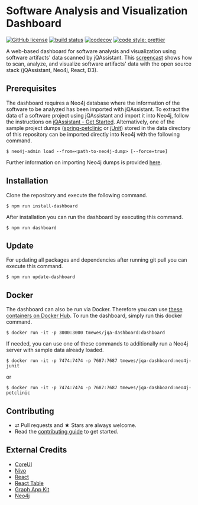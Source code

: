 # Software Analysis and Visualization Dashboard #

[![GitHub license](https://img.shields.io/badge/License-Apache%202.0-blue.svg)](https://github.com/softvis-research/jqa-dashboard/blob/master/LICENSE)
[![build status](https://travis-ci.com/softvis-research/jqa-dashboard.svg)](https://travis-ci.com/softvis-research/jqa-dashboard)
[![codecov](https://codecov.io/gh/softvis-research/jqa-dashboard/branch/master/graph/badge.svg)](https://codecov.io/gh/softvis-research/jqa-dashboard)
[![code style: prettier](https://img.shields.io/badge/code_style-prettier-ff69b4.svg)](https://github.com/prettier/prettier)

A web-based dashboard for software analysis and visualization using software artifacts' data scanned by jQAssistant. This [screencast](https://youtu.be/LebVqfzQ_KE) shows how to scan, analyze, and visualize software artifacts' data with the open source stack (jQAssistant, Neo4j, React, D3).

## Prerequisites ##

The dashboard requires a Neo4j database where the information of the software to be analyzed has been imported with jQAssistant.
To extract the data of a software project using jQAssistant and import it into Neo4j, follow the instructions on [jQAssistant - Get Started](https://jqassistant.org/get-started/). Alternatively, one of the sample project dumps ([spring-petclinic](https://github.com/buschmais/spring-petclinic/tree/master) or [jUnit](https://github.com/jqassistant-demo/junit4/tree/jqassistant/vissoft-2018)) stored in the data directory of this repository can be imported directly into Neo4j with the following command.

```
$ neo4j-admin load --from=<path-to-neo4j-dump> [--force=true]
```

Further information on importing Neo4j dumps is provided [here](https://neo4j.com/docs/operations-manual/current/tools/dump-load/).
## Installation ##

Clone the repository and execute the following command.

```
$ npm run install-dashboard
```

After installation you can run the dashboard by executing this command.

```
$ npm run dashboard
```

## Update ##

For updating all packages and dependencies after running git pull you can execute this command.

```
$ npm run update-dashboard
```

## Docker ##

The dashboard can also be run via Docker. Therefore you can use [these containers on Docker Hub](https://hub.docker.com/r/tmewes/jqa-dashboard/tags/).
To run the dashboard, simply run this docker command.

```
$ docker run -it -p 3000:3000 tmewes/jqa-dashboard:dashboard
```

If needed, you can use one of these commands to additionally run a Neo4j server with sample data already loaded.

```
$ docker run -it -p 7474:7474 -p 7687:7687 tmewes/jqa-dashboard:neo4j-junit
```

or

```
$ docker run -it -p 7474:7474 -p 7687:7687 tmewes/jqa-dashboard:neo4j-petclinic
```

## Contributing ##

* ⇄ Pull requests and ★ Stars are always welcome.
* Read the [contributing guide](CONTRIBUTING.md) to get started.

## External Credits ##

* [CoreUI](https://github.com/coreui/coreui-free-react-admin-template)
* [Nivo](https://github.com/plouc/nivo)
* [React](https://github.com/facebook/react)
* [React Table](https://github.com/react-tools/react-table)
* [Graph App Kit](https://github.com/neo4j-apps/graph-app-kit)
* [Neo4j](https://github.com/neo4j/neo4j)
